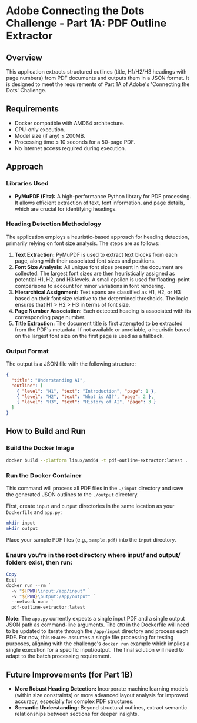 # Adobe Connecting the Dots Challenge - Part 1A: PDF Outline Extractor

## Overview
This application extracts structured outlines (title, H1/H2/H3 headings with page numbers) from PDF documents and outputs them in a JSON format. It is designed to meet the requirements of Part 1A of Adobe's 'Connecting the Dots' Challenge.

## Requirements
- Docker compatible with AMD64 architecture.
- CPU-only execution.
- Model size (if any) ≤ 200MB.
- Processing time ≤ 10 seconds for a 50-page PDF.
- No internet access required during execution.

## Approach

### Libraries Used
- **PyMuPDF (Fitz):** A high-performance Python library for PDF processing. It allows efficient extraction of text, font information, and page details, which are crucial for identifying headings.

### Heading Detection Methodology
The application employs a heuristic-based approach for heading detection, primarily relying on font size analysis. The steps are as follows:
1.  **Text Extraction:** PyMuPDF is used to extract text blocks from each page, along with their associated font sizes and positions.
2.  **Font Size Analysis:** All unique font sizes present in the document are collected. The largest font sizes are then heuristically assigned as potential H1, H2, and H3 levels. A small epsilon is used for floating-point comparisons to account for minor variations in font rendering.
3.  **Hierarchical Assignment:** Text spans are classified as H1, H2, or H3 based on their font size relative to the determined thresholds. The logic ensures that H1 > H2 > H3 in terms of font size.
4.  **Page Number Association:** Each detected heading is associated with its corresponding page number.
5.  **Title Extraction:** The document title is first attempted to be extracted from the PDF's metadata. If not available or unreliable, a heuristic based on the largest font size on the first page is used as a fallback.

### Output Format
The output is a JSON file with the following structure:
```json
{
  "title": "Understanding AI",
  "outline": [
    { "level": "H1", "text": "Introduction", "page": 1 },
    { "level": "H2", "text": "What is AI?", "page": 2 },
    { "level": "H3", "text": "History of AI", "page": 3 }
  ]
}
```

## How to Build and Run

### Build the Docker Image
```bash
docker build --platform linux/amd64 -t pdf-outline-extractor:latest .
```

### Run the Docker Container
This command will process all PDF files in the `./input` directory and save the generated JSON outlines to the `./output` directory.

First, create `input` and `output` directories in the same location as your `Dockerfile` and `app.py`:
```bash
mkdir input
mkdir output
```
Place your sample PDF files (e.g., `sample.pdf`) into the `input` directory.


### Ensure you're in the root directory where input/ and output/ folders exist, then run:

```powershell
Copy
Edit
docker run --rm `
  -v "${PWD}\input:/app/input" `
  -v "${PWD}\output:/app/output" `
  --network none `
  pdf-outline-extractor:latest
  ```

**Note:** The `app.py` currently expects a single input PDF and a single output JSON path as command-line arguments. The `CMD` in the Dockerfile will need to be updated to iterate through the `/app/input` directory and process each PDF. For now, this `README` assumes a single file processing for testing purposes, aligning with the challenge's `docker run` example which implies a single execution for a specific input/output. The final solution will need to adapt to the batch processing requirement.

## Future Improvements (for Part 1B)
-   **More Robust Heading Detection:** Incorporate machine learning models (within size constraints) or more advanced layout analysis for improved accuracy, especially for complex PDF structures.
-   **Semantic Understanding:** Beyond structural outlines, extract semantic relationships between sections for deeper insights.

